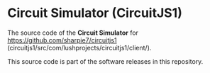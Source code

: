 # Circuit Simulator (CircuitJS1)
The source code of the **Circuit Simulator** for https://github.com/sharpie7/circuitjs1 
(circuitjs1/src/com/lushprojects/circuitjs1/client/).

This source code is part of the software releases in this repository.
